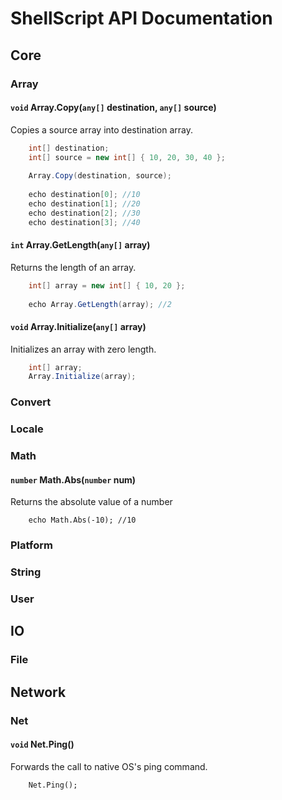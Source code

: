 # ShellScript API Documentation

## Core

### Array

#### `void` Array.Copy(`any[]` destination, `any[]` source)
Copies a source array into destination array.
```csharp
    int[] destination;
    int[] source = new int[] { 10, 20, 30, 40 };
    
    Array.Copy(destination, source);
    
    echo destination[0]; //10
    echo destination[1]; //20
    echo destination[2]; //30
    echo destination[3]; //40
```

#### `int` Array.GetLength(`any[]` array)
Returns the length of an array.
```csharp
    int[] array = new int[] { 10, 20 };
    
    echo Array.GetLength(array); //2
```


#### `void` Array.Initialize(`any[]` array)
Initializes an array with zero length.
```csharp
    int[] array;
    Array.Initialize(array);
```


### Convert


### Locale


### Math

#### `number` Math.Abs(`number` num)
Returns the absolute value of a number
```charp
    echo Math.Abs(-10); //10
```


### Platform


### String


### User


## IO

### File


## Network

### Net

#### `void` Net.Ping()
Forwards the call to native OS's ping command.
```charp 
    Net.Ping();
```

